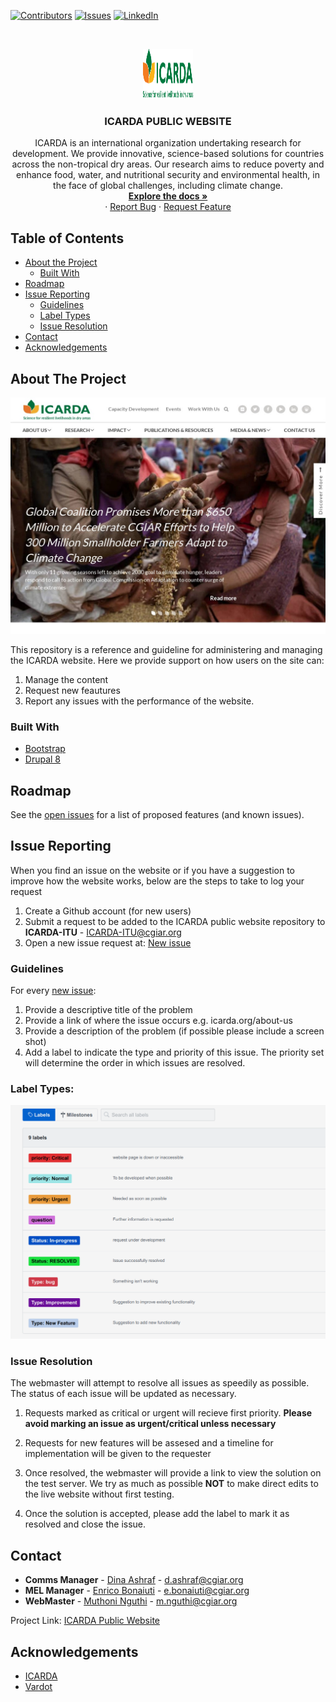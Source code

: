 <!-- PROJECT SHIELDS -->
<!--
*** I'm using markdown "reference style" links for readability.
*** Reference links are enclosed in brackets [ ] instead of parentheses ( ).
*** See the bottom of this document for the declaration of the reference variables
*** for contributors-url, forks-url, etc. This is an optional, concise syntax you may use.
*** https://www.markdownguide.org/basic-syntax/#reference-style-links
-->
[![Contributors][contributors-shield]][contributors-url]
[![Issues][issues-shield]][issues-url]
[![LinkedIn][linkedin-shield]][linkedin-url]



<!-- PROJECT LOGO -->
<br />
<p align="center">
  <a href="https://github.com/icarda-git/Public-Website">
    <img src="images/logo.png" alt="Logo" width="80" height="80">
  </a>

  <h3 align="center">ICARDA PUBLIC WEBSITE</h3>

  <p align="center">
    ICARDA is an international organization undertaking research for development. We provide innovative, science-based solutions for countries across the non-tropical dry areas. Our research aims to reduce poverty and enhance food, water, and nutritional security and environmental health, in the face of global challenges, including climate change. 
    <br />
    <a href="https://github.com/icarda-git/Public-Website"><strong>Explore the docs »</strong></a>
    <br />
    ·
    <a href="https://github.com/icarda-git/Public-Website/issues">Report Bug</a>
    ·
    <a href="https://github.com/icarda-git/Public-Website/issues">Request Feature</a>
  </p>
</p>



<!-- TABLE OF CONTENTS -->
## Table of Contents

* [About the Project](#about-the-project)
  * [Built With](#built-with)
* [Roadmap](#roadmap)
* [Issue Reporting](#issue-reporting)
  * [Guidelines](#guidelines)
  * [Label Types](#label-types)
  * [Issue Resolution](#issue-resolution)
* [Contact](#contact)
* [Acknowledgements](#acknowledgements)



<!-- ABOUT THE PROJECT -->
## About The Project

[![Product Name Screen Shot][product-screenshot]](https://www.icarda.org/)

This repository is a reference and guideline for administering and managing the ICARDA website. 
Here we provide support on how users on the site can:
 1. Manage the content
 2. Request new feautures
 3. Report any issues with the performance of the website.   


### Built With

* [Bootstrap](https://getbootstrap.com)
* [Drupal 8](https://www.drupal.org/8)


<!-- ROADMAP -->
## Roadmap

See the [open issues](https://github.com/icarda-git/Public-Website/issues) for a list of proposed features (and known issues).



<!-- ISSUE REPORTING 1 -->
## Issue Reporting

When you find an issue on the website or if you have a suggestion to improve how the website works, below are the steps to take to log your request

1. Create a Github account (for new users)
2. Submit a request to be added to the ICARDA public website repository to **ICARDA-ITU** - ICARDA-ITU@cgiar.org
3. Open a new issue request at: [New issue](https://github.com/icarda-git/Public-Website/issues/new)

<!-- ISSUE REPORTING 2 -->
### Guidelines
For every [new issue](https://github.com/icarda-git/Public-Website/issues/new):

1. Provide a descriptive title of the problem
2. Provide a link of where the issue occurs e.g. icarda.org/about-us
3. Provide a description of the problem (if possible please include a screen shot)
4. Add a label to indicate the type and priority of this issue. The priority set will determine the order in which issues are resolved. 

### Label Types:
[![Labels Screen Shot][labels-screenshot]](https://github.com/icarda-git/Public-Website/issues/new)

<!-- ISSUE REPORTING 3-->
### Issue Resolution

The webmaster will attempt to resolve all issues as speedily as possible. The status of each issue will be updated as necessary.

1. Requests marked as critical or urgent will recieve first priority.
**Please avoid marking an issue as urgent/critical unless necessary**

2. Requests for new features will be assesed and a timeline for implementation will be given to the requester

3. Once resolved, the webmaster will provide a link to view the solution on the test server. We try as much as possible **NOT** to make direct edits to the live website without first testing.

4. Once the solution is accepted, please add the label to mark it as resolved and close the issue.


<!-- CONTACT -->
## Contact

* **Comms Manager** - [Dina Ashraf](https://github.com/dashraf123) - d.ashraf@cgiar.org
* **MEL Manager** - [Enrico Bonaiuti](https://github.com/enricobonaiuti) - e.bonaiuti@cgiar.org
* **WebMaster** - [Muthoni Nguthi](https://github.com/fifinonz) - m.nguthi@cgiar.org


Project Link: [ICARDA Public Website](https://github.com/icarda-git/Public-Website)



<!-- ACKNOWLEDGEMENTS -->
## Acknowledgements

* [ICARDA](https://www.icarda.org/)
* [Vardot](https://www.vardot.com/)




<!-- MARKDOWN LINKS & IMAGES -->
<!-- https://www.markdownguide.org/basic-syntax/#reference-style-links -->
[contributors-shield]: https://img.shields.io/github/contributors/fifinonz/icarda.svg?style=flat-square
[contributors-url]: https://github.com/fifinonz/icarda/graphs/contributors
[issues-shield]: https://img.shields.io/github/issues/fifinonz/icarda
[issues-url]: https://github.com/icarda-git/Public-Website/issues
[linkedin-shield]: https://img.shields.io/badge/-LinkedIn-black.svg?style=flat-square&logo=linkedin&colorB=555
[linkedin-url]: https://www.linkedin.com/company/icarda
[product-screenshot]: images/screenshot.jpeg
[labels-screenshot]: images/label-screenshot.png
